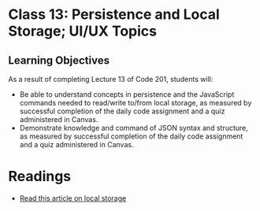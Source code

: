 # Class 13: Persistence and Local Storage; UI/UX Topics

## Learning Objectives

As a result of completing Lecture 13 of Code 201, students will:
- Be able to understand concepts in persistence and the JavaScript commands needed to read/write to/from local storage, as measured by successful completion of the daily code assignment and a quiz administered in Canvas.
- Demonstrate knowledge and command of JSON syntax and structure, as measured by successful completion of the daily code assignment and a quiz administered in Canvas.


# Readings

- [Read this article on local storage](http://diveintohtml5.info/storage.html)